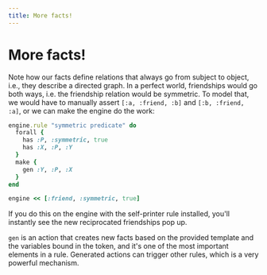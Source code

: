 ```yaml
---
title: More facts!
---
```


# More facts!

Note how our facts define relations that always go from subject to object, i.e., they describe a directed graph. In a perfect world, friendships would go both ways, i.e. the friendship relation would be symmetric. To model that, we would have to manually assert `[:a, :friend, :b]` and `[:b, :friend, :a]`, or we can make the engine do the work:

```ruby
engine.rule "symmetric predicate" do
  forall {
    has :P, :symmetric, true
    has :X, :P, :Y
  }
  make {
    gen :Y, :P, :X
  }
end

engine << [:friend, :symmetric, true]
```

If you do this on the engine with the self-printer rule installed, you'll instantly see the new reciprocated friendships pop up.

`gen` is an action that creates new facts based on the provided template and the variables bound in the token, and it's one of the most important elements in a rule. Generated actions can trigger other rules, which is a very powerful mechanism.
